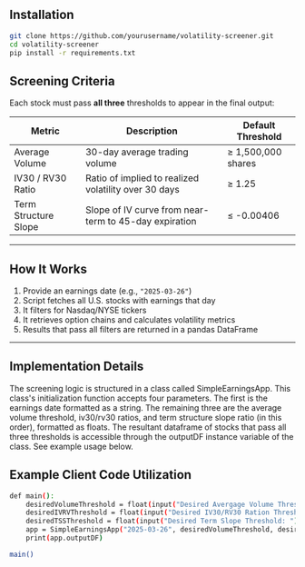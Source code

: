 ## Installation

```bash
git clone https://github.com/yourusername/volatility-screener.git
cd volatility-screener
pip install -r requirements.txt
```

## Screening Criteria

Each stock must pass **all three** thresholds to appear in the final output:

| Metric              | Description                                               | Default Threshold     |
|---------------------|-----------------------------------------------------------|------------------------|
| Average Volume      | 30-day average trading volume                             | ≥ 1,500,000 shares     |
| IV30 / RV30 Ratio   | Ratio of implied to realized volatility over 30 days      | ≥ 1.25                 |
| Term Structure Slope| Slope of IV curve from near-term to 45-day expiration     | ≤ -0.00406             |

---

## How It Works

1. Provide an earnings date (e.g., `"2025-03-26"`)
2. Script fetches all U.S. stocks with earnings that day
3. It filters for Nasdaq/NYSE tickers
4. It retrieves option chains and calculates volatility metrics
5. Results that pass all filters are returned in a pandas DataFrame

---

## Implementation Details

The screening logic is structured in a class called SimpleEarningsApp. This class's initialization function accepts four parameters. The first is the earnings date formatted as a string.
The remaining three are the average volume threshold, iv30/rv30 ratios, and term structure slope ratio (in this order), formatted as floats. The resultant dataframe of stocks that pass all three
thresholds is accessible through the outputDF instance variable of the class. See example usage below. 

## Example Client Code Utilization

```bash
def main():
    desiredVolumeThreshold = float(input("Desired Avergage Volume Threshold: "))
    desiredIVRVThreshold = float(input("Desired IV30/RV30 Ration Threshold: "))
    desiredTSSThreshold = float(input("Desired Term Slope Threshold: "))
    app = SimpleEarningsApp("2025-03-26", desiredVolumeThreshold, desiredIVRVThreshold, desiredTSSThreshold)
    print(app.outputDF)

main()
```
